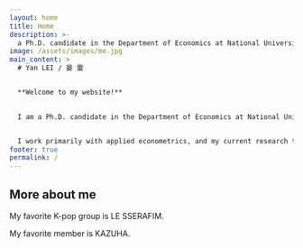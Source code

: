 ```yaml
---
layout: home
title: Home
description: >-
  a Ph.D. candidate in the Department of Economics at National University of Singapore (NUS)
image: /assets/images/me.jpg
main_content: >
  # Yan LEI / 晏 雷


  **Welcome to my website!**
  

  I am a Ph.D. candidate in the Department of Economics at National University of Singapore (NUS).


  I work primarily with applied econometrics, and my current research topics include labor economics, international trade, and transportation.
footer: true
permalink: /
---
```

## More about me

My favorite K-pop group is LE SSERAFIM. 


My favorite member is KAZUHA.

